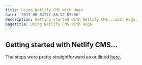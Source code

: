 ```yaml
---
title: Using Netlify CMS with Hugo
date: '2019-06-04T17:36:12-07:00'
description: Getting started with Netlify CMS...with Hugo.
pagetitle: Using Netlify CMS with Hugo
---
```

## Getting started with Netlify CMS...

The steps were pretty straightforward as outlined [here](https://www.netlifycms.org/docs/add-to-your-site/).
